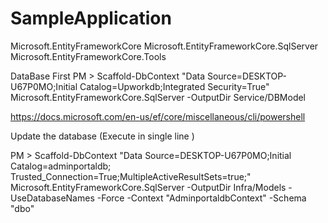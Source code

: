 # SampleApplication

Microsoft.EntityFrameworkCore
Microsoft.EntityFrameworkCore.SqlServer
Microsoft.EntityFrameworkCore.Tools


DataBase First 
PM  >  Scaffold-DbContext "Data Source=DESKTOP-U67P0MO;Initial Catalog=Upworkdb;Integrated Security=True" Microsoft.EntityFrameworkCore.SqlServer -OutputDir Service/DBModel



https://docs.microsoft.com/en-us/ef/core/miscellaneous/cli/powershell

Update the database (Execute in single line )

PM  >  Scaffold-DbContext "Data Source=DESKTOP-U67P0MO;Initial Catalog=adminportaldb; Trusted_Connection=True;MultipleActiveResultSets=true;" Microsoft.EntityFrameworkCore.SqlServer -OutputDir Infra/Models -UseDatabaseNames -Force -Context "AdminportaldbContext" -Schema "dbo"


